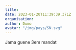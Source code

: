 ```yaml
---
title: 
date: 2023-01-20T11:39:39.371Z
organisation: 
author: Dūmō 
avatar: "/img/pays/SN.svg"
---
```


Jama guene 3em mandat